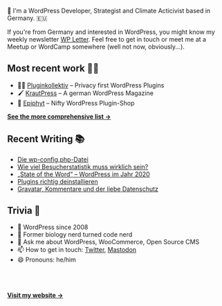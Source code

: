 👋 I'm a WordPress Developer, Strategist and Climate Acticivist based in Germany. 🇪🇺

If you're from Germany and interested in WordPress, you might know my weekly newsletter [WP Letter](https://wpletter.de/). Feel free to get in touch or meet me at a Meetup or WordCamp somewhere (well not now, obviously...).


## Most recent work 👷‍♂️

- 👨‍💻 [Pluginkollektiv](https://github.com/pluginkollektiv) – Privacy first WordPress Plugins
- 🖌️ [KrautPress](https://krautpress.de) – A german WordPress Magazine
- 🌱 [Epiphyt](https://epiph.yt) – Nifty WordPress Plugin-Shop

**[See the more comprehensive list &rarr;](https://simonkraft.com/what-i-do)**


## Recent Writing 📚

<!-- BLOG-POST-LIST:START -->
- [Die wp-config.php-Datei](https://krautpress.de/2020/wpconfig-datei/?planetwp=true)
- [Wie viel Besucherstatistik muss wirklich sein?](https://krautpress.de/2020/wie-viel-besucherstatistik/?planetwp=true)
- [„State of the Word“ – WordPress im Jahr 2020](https://krautpress.de/2020/state-of-the-word-2/?planetwp=true)
- [Plugins richtig deinstallieren](https://krautpress.de/2020/plugins-richtig-deinstallieren/?planetwp=true)
- [Gravatar, Kommentare und der liebe Datenschutz](https://krautpress.de/2020/gravatar-datenschutz/?planetwp=true)
<!-- BLOG-POST-LIST:END -->


## Trivia 🤪

- 👴 WordPress since 2008
- 🌱 Former biology nerd turned code nerd
- 💬 Ask me about WordPress, WooCommerce, Open Source CMS
- 📫 How to get in touch: [Twitter](https://twitter.com/krafit), [Mastodon](https://dewp.space/@simon)
- 😄 Pronouns: he/him

<br/><br/><br/>
**[Visit my website &rarr;](https://simonkraft.com)**